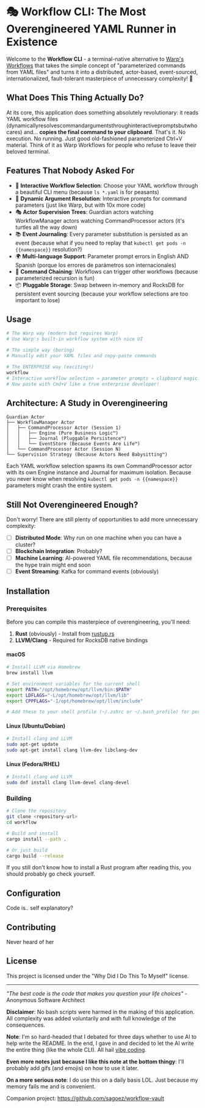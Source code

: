 # 🎭 Workflow CLI: The Most Overengineered YAML Runner in Existence

Welcome to the **Workflow CLI** - a terminal-native alternative to [Warp's Workflows](https://docs.warp.dev/knowledge-and-collaboration/warp-drive/workflows) that takes the simple concept of "parameterized commands from YAML files" and turns it into a distributed, actor-based, event-sourced, internationalized, fault-tolerant masterpiece of unnecessary complexity! 🚀

## What Does This Thing Actually Do?

At its core, this application does something absolutely revolutionary: it reads YAML workflow files (dynamicallyresolvescommandargumentsthroughinteractivepromptsbutwhocares) and... **copies the final command to your clipboard**. That's it. No execution. No running. Just good old-fashioned parameterized Ctrl+V material. Think of it as Warp Workflows for people who refuse to leave their beloved terminal.

## Features That Nobody Asked For

- 🎪 **Interactive Workflow Selection**: Choose your YAML workflow through a beautiful CLI menu (because `ls *.yaml` is for peasants)
- 🔧 **Dynamic Argument Resolution**: Interactive prompts for command parameters (just like Warp, but with 10x more code)
- 🎭 **Actor Supervision Trees**: Guardian actors watching WorkflowManager actors watching CommandProcessor actors (it's turtles all the way down)
- 📚 **Event Journaling**: Every parameter substitution is persisted as an event (because what if you need to replay that `kubectl get pods -n {{namespace}}` resolution?)
- 🌍 **Multi-language Support**: Parameter prompt errors in English AND Spanish (porque los errores de parámetros son internacionales)
- 🔄 **Command Chaining**: Workflows can trigger other workflows (because parameterized recursion is fun)
- 📦 **Pluggable Storage**: Swap between in-memory and RocksDB for persistent event sourcing (because your workflow selections are too important to lose)

## Usage

```bash
# The Warp way (modern but requires Warp)
# Use Warp's built-in workflow system with nice UI

# The simple way (boring)
# Manually edit your YAML files and copy-paste commands

# The ENTERPRISE way (exciting!)
workflow
# Interactive workflow selection → parameter prompts → clipboard magic!
# Now paste with Cmd+V like a true enterprise developer!
```

## Architecture: A Study in Overengineering

```
Guardian Actor
├── WorkflowManager Actor
│   ├── CommandProcessor Actor (Session 1)
│   │   ├── Engine (Pure Business Logic™)
│   │   ├── Journal (Pluggable Persistence™)
│   │   └── EventStore (Because Events Are Life™)
│   └── CommandProcessor Actor (Session N)
└── Supervision Strategy (Because Actors Need Babysitting™)
```

Each YAML workflow selection spawns its own CommandProcessor actor with its own Engine instance and Journal for maximum isolation. Because you never know when resolving `kubectl get pods -n {{namespace}}` parameters might crash the entire system.

## Still Not Overengineered Enough?

Don't worry! There are still plenty of opportunities to add more unnecessary complexity:

- [ ] **Distributed Mode**: Why run on one machine when you can have a cluster?
- [ ] **Blockchain Integration**: Probably?
- [ ] **Machine Learning**: AI-powered YAML file recommendations, because the hype train might end soon
- [ ] **Event Streaming**: Kafka for command events (obviously)

## Installation

### Prerequisites

Before you can compile this masterpiece of overengineering, you'll need:

1. **Rust** (obviously) - Install from [rustup.rs](https://rustup.rs/)
2. **LLVM/Clang** - Required for RocksDB native bindings

#### macOS

```bash
# Install LLVM via Homebrew
brew install llvm

# Set environment variables for the current shell
export PATH="/opt/homebrew/opt/llvm/bin:$PATH"
export LDFLAGS="-L/opt/homebrew/opt/llvm/lib"
export CPPFLAGS="-I/opt/homebrew/opt/llvm/include"

# Add these to your shell profile (~/.zshrc or ~/.bash_profile) for persistence
```

#### Linux (Ubuntu/Debian)

```bash
# Install clang and LLVM
sudo apt-get update
sudo apt-get install clang llvm-dev libclang-dev
```

#### Linux (Fedora/RHEL)

```bash
# Install clang and LLVM
sudo dnf install clang llvm-devel clang-devel
```

### Building

```bash
# Clone the repository
git clone <repository-url>
cd workflow

# Build and install
cargo install --path .

# Or just build
cargo build --release
```

If you still don't know how to install a Rust program after reading this, you should probably go check yourself.

## Configuration

Code is.. self explanatory?

## Contributing

Never heard of her

## License

This project is licensed under the "Why Did I Do This To Myself" license.

---

*"The best code is the code that makes you question your life choices"* - Anonymous Software Architect

**Disclaimer**: No bash scripts were harmed in the making of this application. All complexity was added voluntarily and with full knowledge of the consequences.

**Note**: I'm so hard-headed that I debated for three days whether to use AI to help write the README. In the end, I gave in and decided to let the AI write the entire thing (like the whole CLI). All hail [vibe coding](https://vibemanifesto.org/).


**Even more notes just because I like this note at the bottom thingy**: I'll probably add gifs (and emojis) on how to use it later.

**On a more serious note**: I do use this on a daily basis LOL. Just because my memory fails me and is convenient.

Companion project: https://github.com/sagoez/workflow-vault

